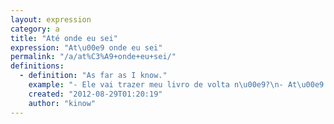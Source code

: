 ```yaml
---
layout: expression
category: a
title: "Até onde eu sei"
expression: "At\u00e9 onde eu sei"
permalink: "/a/at%C3%A9+onde+eu+sei/"
definitions:
  - definition: "As far as I know."
    example: "- Ele vai trazer meu livro de volta n\u00e9?\n- At\u00e9 onde eu sei sim."
    created: "2012-08-29T01:20:19"
    author: "kinow"
---
```

